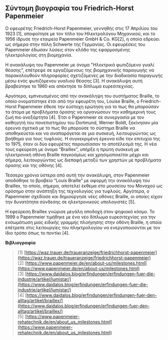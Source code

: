 ## Σύντομη βιογραφία του Friedrich-Horst Papenmeier

Ο εφευρέτης Friedrich-Horst Papenmeier, γεννηθής στις 17 Απριλίου του 1923 [1], αποφοίτησε με τον τίτλο του Ηλεκτρολόγου Μηχανικού, και το 1956 ίδρυσε την εταιρεία  Papenmeier GmbH & Co. KG[2], η οποία εδρεύει ως σήμερα στην πόλη Schwerte της Γερμανίας. Οι εφευρέσεις του  Papenmeier έδωσαν λύσεις στον κλάδο της εφαρμοσμένης ηλεκτρολογίας στη βιομηχανία. 

Η ανακάλυψη του  Papenmeier με όνομα "Ηλεκτρικά φωτιζόμενο γυαλί θέασης", επέτρεψε σε εργαζόμενους της βιομηχανικής παραγωγής να παρακολουθούν πληροφορίες σχετιζόμενες με την διαδικασία παραγωγής μέσω ενός φωτιζόμενου γυαλιού θέασης [3]. Η ανακάλυψη αυτή βραβεύτηκε το 1960 και απέκτησε το δίπλωμα ευρεσιτεχνίας.  

Αργότερα, εμπνευσμένος από την ανακάληψη του συστήματος Braille, το οποίο ονοματίστηκε έτσι από την εφευρέτη του, Louise Braille,  ο Friedrich-Horst Papenmeier έθεσε την εύστοχη ερώτηση για το πως θα μπορούσαν τα άτομα με προβλήματα όρασης να οργανώσουν την καθημερινή τους ζωή πιο ανεξάρτητα [4]. Έτσι ο  Papenmeier  σε συνεργασία με τον καθηγητή του πανεπιστημίου του Dortmund, Werner Boldt, ξεκίνησαν μία έρευνα σχετικά με το πως θα μπορούσε το σύστημα Braille να αποθηκεύεται και να αναπαράγεται σε μια συσκευή, λειτουργώντας ως βοήθημα για τους τυφλούς. Η συγκεκριμένη έρευνα είδε την επιτυχία της το 1975, όταν οι δύο εφευρέτες παρουσίασαν το αποτέλεσμά της. Η νέα τους εφεύρεση με όνομα “Braillex”, υπήρξε η πρώτη συσκευή με ηλεκτρονική οθόνη Braille παγκοσμίως και χρησιμοποιείται μέχρι και σήμερα, λειτουργώντας ως διεπαφή μεταξύ των χρηστών με προβλήματα όρασης και της οθόνης [4]. 

Τέσσερα χρόνια ύστερα από αυτή την ανακάλυψη, στον Papenmeier αποδόθηκε το βραβείο “Louis Braille” με αφορμή την ανακάλυψη του Braillex, το οποίο, σήμερα, αποτελεί έκθεμα στο μουσείου του Μοναχού ως ορόσημο στην ανάπτηξη της τεχνολογίας για τυφλούς. Αργότερα, ο  Papenmeier σχεδίασε και δημιούργησε νέες οθόνες Braille, οι οποίες είχαν την δυνατότητα σύνδεσης σε ηλεκτρονικούς υπολογιστές [5]. 

Η εφεύρεση Braillex γνώρισε μεγάλη αποδοχή στον ψηφιακό κόσμο. Το 1999 ο  Papenmeier τιμήθηκε με ένα νέο δίπλωμα ευρεσιτεχνίας για την ενσωμάτωση μιας ειδικής γραμμής πλοήγησης στην οθόνη Braille, η οποία επέτρεπε στις λειτουργίες του πληκτρολογίου να ενεργοποιούνται με τον ίδιο τρόπο όπως το ποντίκι [4].



**Βιβλιογραφία**

>[1] [https://waz.trauer.de/traueranzeige/friedrichhorst-papenmeier](https://waz.trauer.de/traueranzeige/friedrichhorst-papenmeier) <br>
>[2] [https://www.papenmeier.de/en/about-us/milestones.html](https://www.papenmeier.de/en/about-us/milestones.html) <br>
>[3] [https://www.daidalos.blog/erfindungen/erfindungen-fuer-die-industrie/artikel/lumistar/](https://www.daidalos.blog/erfindungen/erfindungen-fuer-die-industrie/artikel/lumistar/) <br>
>[4] [https://www.daidalos.blog/erfindungen/erfindungen-fuer-den-alltag/artikel/braillex/](https://www.daidalos.blog/erfindungen/erfindungen-fuer-den-alltag/artikel/braillex/) <br>
>[5] [https://www.papenmeier-rehatechnik.de/en/about_us_milestones.html](https://www.papenmeier-rehatechnik.de/en/about_us_milestones.html)